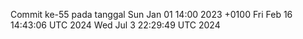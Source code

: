 Commit ke-55 pada tanggal Sun Jan 01 14:00 2023 +0100
Fri Feb 16 14:43:06 UTC 2024
Wed Jul  3 22:29:49 UTC 2024
